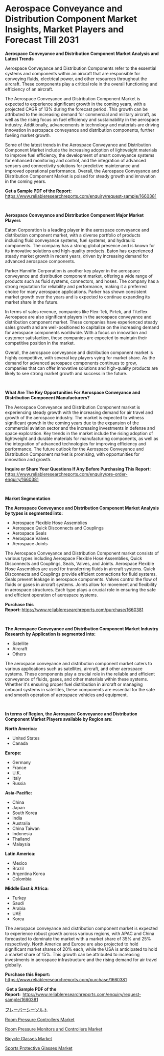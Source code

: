 <p><h1>Aerospace Conveyance and Distribution Component Market Insights, Market Players and Forecast Till 2031</h1></p><p><strong>Aerospace Conveyance and Distribution Component Market Analysis and Latest Trends</strong></p>
<p><p>Aerospace Conveyance and Distribution Components refer to the essential systems and components within an aircraft that are responsible for conveying fluids, electrical power, and other resources throughout the aircraft. These components play a critical role in the overall functioning and efficiency of an aircraft.</p><p>The Aerospace Conveyance and Distribution Component Market is expected to experience significant growth in the coming years, with a projected CAGR of 13% during the forecast period. This growth can be attributed to the increasing demand for commercial and military aircraft, as well as the rising focus on fuel efficiency and sustainability in the aerospace industry. Additionally, advancements in technology and materials are driving innovation in aerospace conveyance and distribution components, further fueling market growth.</p><p>Some of the latest trends in the Aerospace Conveyance and Distribution Component Market include the increasing adoption of lightweight materials to improve fuel efficiency, the development of smart conveyance systems for enhanced monitoring and control, and the integration of advanced sensors and connectivity solutions for predictive maintenance and improved operational performance. Overall, the Aerospace Conveyance and Distribution Component Market is poised for steady growth and innovation in the coming years.</p></p>
<p><strong>Get a Sample PDF of the Report:&nbsp;</strong> <a href="https://www.reliableresearchreports.com/enquiry/request-sample/1660381">https://www.reliableresearchreports.com/enquiry/request-sample/1660381</a></p>
<p>&nbsp;</p>
<p><strong>Aerospace Conveyance and Distribution Component Major Market Players</strong></p>
<p><p>Eaton Corporation is a leading player in the aerospace conveyance and distribution component market, with a diverse portfolio of products including fluid conveyance systems, fuel systems, and hydraulic components. The company has a strong global presence and is known for its innovative solutions and high-quality products. Eaton has experienced steady market growth in recent years, driven by increasing demand for advanced aerospace components.</p><p>Parker Hannifin Corporation is another key player in the aerospace conveyance and distribution component market, offering a wide range of products such as fluid systems, connectors, and hoses. The company has a strong reputation for reliability and performance, making it a preferred choice for many aerospace applications. Parker has shown consistent market growth over the years and is expected to continue expanding its market share in the future.</p><p>In terms of sales revenue, companies like Flex-Tek, Pirtek, and Titeflex Aerospace are also significant players in the aerospace conveyance and distribution component market. These companies have experienced steady sales growth and are well-positioned to capitalize on the increasing demand for aerospace components worldwide. With a focus on innovation and customer satisfaction, these companies are expected to maintain their competitive position in the market.</p><p>Overall, the aerospace conveyance and distribution component market is highly competitive, with several key players vying for market share. As the demand for advanced aerospace components continues to grow, companies that can offer innovative solutions and high-quality products are likely to see strong market growth and success in the future.</p></p>
<p>&nbsp;</p>
<p><strong>What Are The Key Opportunities For Aerospace Conveyance and Distribution Component Manufacturers?</strong></p>
<p><p>The Aerospace Conveyance and Distribution Component market is experiencing steady growth with the increasing demand for air travel and growth of the aerospace industry. The market is expected to witness significant growth in the coming years due to the expansion of the commercial aviation sector and the increasing investments in defense and space exploration. Key trends in the market include the rising adoption of lightweight and durable materials for manufacturing components, as well as the integration of advanced technologies for improving efficiency and performance. The future outlook for the Aerospace Conveyance and Distribution Component market is promising, with opportunities for innovation and growth.</p></p>
<p><strong>Inquire or Share Your Questions If Any Before Purchasing This Report:</strong> <a href="https://www.reliableresearchreports.com/enquiry/pre-order-enquiry/1660381">https://www.reliableresearchreports.com/enquiry/pre-order-enquiry/1660381</a></p>
<p>&nbsp;</p>
<p><strong>Market Segmentation</strong></p>
<p><strong>The Aerospace Conveyance and Distribution Component Market Analysis by types is segmented into:</strong></p>
<p><ul><li>Aerospace Flexible Hose Assemblies</li><li>Aerospace Quick Disconnects and Couplings</li><li>Aerospace Seals</li><li>Aerospace Valves</li><li>Aerospace Joints</li></ul></p>
<p><p>The Aerospace Conveyance and Distribution Component market consists of various types including Aerospace Flexible Hose Assemblies, Quick Disconnects and Couplings, Seals, Valves, and Joints. Aerospace Flexible Hose Assemblies are used for transferring fluids in aircraft systems. Quick Disconnects and Couplings provide efficient connections for fluid systems. Seals prevent leakage in aerospace components. Valves control the flow of fluids or gases in aircraft systems. Joints allow for movement and flexibility in aerospace structures. Each type plays a crucial role in ensuring the safe and efficient operation of aerospace systems.</p></p>
<p><strong>Purchase this Report:&nbsp;</strong><a href="https://www.reliableresearchreports.com/purchase/1660381">https://www.reliableresearchreports.com/purchase/1660381</a></p>
<p>&nbsp;</p>
<p><strong>The Aerospace Conveyance and Distribution Component Market Industry Research by Application is segmented into:</strong></p>
<p><ul><li>Satellite</li><li>Aircraft</li><li>Others</li></ul></p>
<p><p>The aerospace conveyance and distribution component market caters to various applications such as satellites, aircraft, and other aerospace systems. These components play a crucial role in the reliable and efficient conveyance of fluids, gases, and other materials within these systems. Whether it's ensuring proper fuel distribution in aircraft or managing onboard systems in satellites, these components are essential for the safe and smooth operation of aerospace vehicles and equipment.</p></p>
<p>&nbsp;</p>
<p><strong>In terms of Region, the Aerospace Conveyance and Distribution Component Market Players available by Region are:</strong></p>
<p>
    <p> <strong> North America: </strong>
        <ul>
            <li>United States</li>
            <li>Canada</li>
        </ul>
        </p> 
    <p> <strong> Europe: </strong>
        <ul>
            <li>Germany</li>
            <li>France</li>
            <li>U.K.</li>
            <li>Italy</li>
            <li>Russia</li>
        </ul>
        </p> 
    <p> <strong> Asia-Pacific: </strong>
        <ul>
            <li>China</li>
            <li>Japan</li>
            <li>South Korea</li>
            <li>India</li>
            <li>Australia</li>
            <li>China Taiwan</li>
            <li>Indonesia</li>
            <li>Thailand</li>
            <li>Malaysia</li>
        </ul>
        </p> 
    <p> <strong> Latin America: </strong>
        <ul>
            <li>Mexico</li>
            <li>Brazil</li>
            <li>Argentina Korea</li>
            <li>Colombia</li>
        </ul>
        </p> 
    <p> <strong> Middle East & Africa: </strong>
        <ul>
            <li>Turkey</li>
            <li>Saudi</li>
            <li>Arabia</li>
            <li>UAE</li>
            <li>Korea</li>
        </ul>
    </p>
    </p>
<p><p>The aerospace conveyance and distribution component market is expected to experience robust growth across various regions, with APAC and China forecasted to dominate the market with a market share of 35% and 25% respectively. North America and Europe are also projected to hold significant market shares of 20% each, while the USA is anticipated to hold a market share of 15%. This growth can be attributed to increasing investments in aerospace infrastructure and the rising demand for air travel globally.</p></p>
<p><strong>Purchase this Report: </strong><a href="https://www.reliableresearchreports.com/purchase/1660381">https://www.reliableresearchreports.com/purchase/1660381</a></p>
<p>&nbsp;<strong>Get a Sample PDF of the Report:&nbsp;&nbsp;</strong><a href="https://www.reliableresearchreports.com/enquiry/request-sample/1660381">https://www.reliableresearchreports.com/enquiry/request-sample/1660381</a></p>
<p><strong></strong></p>
<p><p><a href="https://github.com/zekaoe592392/Market-Research-Report-List-1/blob/main/7100936185505.md">フレーバーシーソルト</a></p><p><a href="https://acidic-farm-354.notion.site/Room-Pressure-Controllers-Market-Offers-Provide-Insightful-Data-for-the-Time-Period-from-2024-to-203-2f70c3a002f24ec7a6b1b93f7194fd1f">Room Pressure Controllers Market</a></p><p><a href="https://glittery-fuchsia-86a.notion.site/Room-Pressure-Monitors-and-Controllers-Market-Size-Share-Trends-Analysis-Report-By-Material-By-T-910edd7459904a498d6b0a31fc1d5847">Room Pressure Monitors and Controllers Market</a></p><p><a href="https://view.publitas.com/reportprime-1/bicycle-glasses-market-centers-on-aspects-such-as-market-growth-market-share-market-opportunity-and-projected-forecasts-spanning-from-2024-to-2031/">Bicycle Glasses Market</a></p><p><a href="https://view.publitas.com/reportprime-1/sports-protective-glasses-market-centers-on-aspects-such-as-market-growth-market-share-market-opportunity-and-projected-forecasts-spanning-from-2024-to-2031/">Sports Protective Glasses Market</a></p></p>
